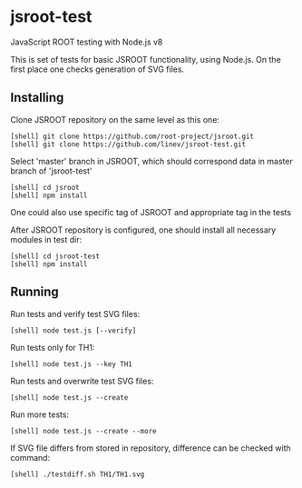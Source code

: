 # jsroot-test

JavaScript ROOT testing with Node.js v8

This is set of tests for basic JSROOT functionality, using Node.js.
On the first place one checks generation of SVG files.


## Installing

Clone JSROOT repository on the same level as this one:

    [shell] git clone https://github.com/root-project/jsroot.git
    [shell] git clone https://github.com/linev/jsroot-test.git

Select 'master' branch in JSROOT, which should correspond data in master branch of 'jsroot-test'

    [shell] cd jsroot
    [shell] npm install 
    
One could also use specific tag of JSROOT and appropriate tag in the tests    

After JSROOT repository is configured, one should install all necessary modules in test dir:

    [shell] cd jsroot-test
    [shell] npm install
    
## Running    

Run tests and verify test SVG files:

    [shell] node test.js [--verify]

Run tests only for TH1:

    [shell] node test.js --key TH1

Run tests and overwrite test SVG files:

    [shell] node test.js --create
    
Run more tests:

    [shell] node test.js --create --more
    
If SVG file differs from stored in repository, difference can be checked with command:

    [shell] ./testdiff.sh TH1/TH1.svg    

